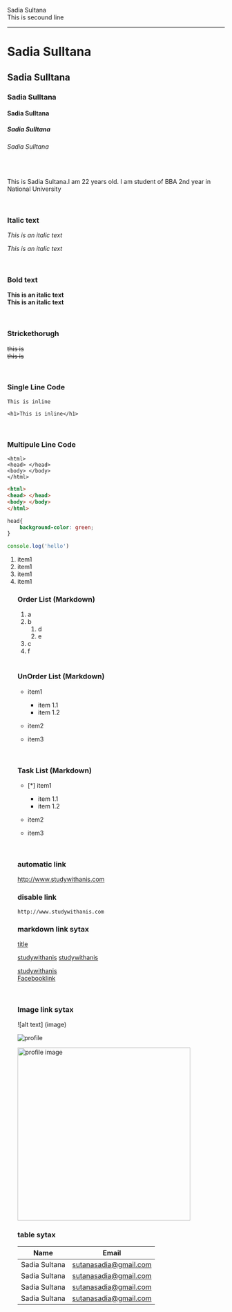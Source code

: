 <!--markdown tutorial-->

Sadia Sultana<br/>
This is secound line

---

# Sadia Sulltana

## Sadia Sulltana

### Sadia Sulltana

#### Sadia Sulltana

##### Sadia Sulltana

###### Sadia Sulltana

</br>

<p>This is Sadia Sultana.I am 22 years old. I am student of BBA 2nd year in National University</p>

</br>

### Italic text ###


<i>This is an italic text</i>  

_This is an italic text_  

</br>

### Bold text ###

__This is an italic text__  
**This is an italic text**  

</br>

### Strickethorugh ###


<del>this is </del>   
~~this is~~

</br>

### Single Line Code ###

`This is inline` 

`<h1>This is inline</h1>`

</br>

### Multipule Line Code ###

```
<html>
<head> </head>
<body> </body>
</html>

```

```html
<html>
<head> </head>
<body> </body>
</html>


```

```css
head{
    background-color: green;
}


```

```javascript
console.log('hello')


```

<ol>
<li>item1</li>
<li>item1</li>
<li>item1</li>
<li>item1</li>

### Order List (Markdown) ###
1. a
1. b  
   1. d
   1. e  
1. c
1. f

</br>

### UnOrder List (Markdown) ###
- item1
     - item 1.1
     - item 1.2
       
- item2
- item3

</br>

### Task List (Markdown) ###
- [*] item1
     - item 1.1
     - item 1.2
       
- item2
- item3

</br>

### automatic link ###
http://www.studywithanis.com

### disable link ###
`http://www.studywithanis.com`

### markdown link sytax ###
[title](link)

[studywithanis](http://www.studywithanis.com)
[studywithanis](http://www.studywithanis.com)


[studywithanis][websitelink]  
[Facebooklink][facebooklink]

</br>

### Image link sytax ###

![alt text] (image)

![profile](./images/1.jpg)

<img src="./images/1.jpg" width="400" title="profile image"/>

</br>

### table sytax ###

| Name      |       Email |
| ----- | ---- |
| Sadia Sultana | sutanasadia@gmail.com |  
| Sadia Sultana | sutanasadia@gmail.com |
| Sadia Sultana | sutanasadia@gmail.com | 
| Sadia Sultana | sutanasadia@gmail.com | 
 






<!-- all link id here -->

[websitelink]: http://www.studywithanis.com  
[facebooklink]: http://www.studywithanis.com







